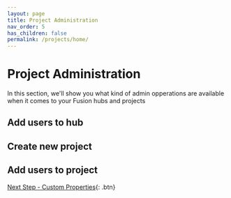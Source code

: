 ```yaml
---
layout: page
title: Project Administration
nav_order: 5
has_children: false
permalink: /projects/home/
---
```


# Project Administration

In this section, we'll show you what kind of admin opperations are available when it comes to your Fusion hubs and projects

## Add users to hub

## Create new project

## Add users to project



[Next Step - Custom Properties](../../properties/home/){: .btn}
